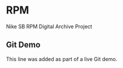 # RPM
Nike SB RPM Digital Archive Project





## Git Demo
This line was added as part of a live Git demo.
